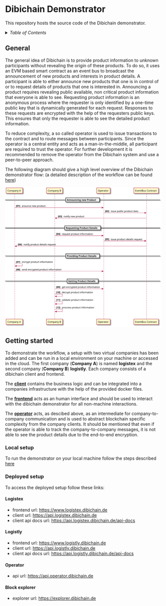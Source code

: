 # Dibichain Demonstrator

This repository hosts the source code of the Dibichain demonstrator.

<details><summary><i>Table of Contents</i></summary>
<p>

- [Dibichain Demonstrator](#dibichain-demonstrator)
  - [General](#general)
  - [Getting started](#getting-started)
    - [Local setup](#local-setup)
    - [Deployed setup](#deployed-setup)
      - [Logistex](#logistex)
      - [Logistly](#logistly)
      - [Operator](#operator)
      - [Block explorer](#block-explorer)

</p>
</details>


## General

The general idea of Dibichain is to provide product information to unknown participants without revealing the origin of these products.
To do so, it uses an EVM based smart contract as an event bus to broadcast the announcement of new products and interests in product details. A participant is able to either announce new products that one is in control of or to request details of products that one is interested in. Announcing a product requires revealing public available, non critical product information that everyone is able to see.
Requesting product information is an anonymous process where the requester is only identified by a one-time public key that is dynamically generated for each request. Responses to these requests are encrypted with the help of the requesters public keys. This ensures that only the requester is able to see the detailed product information.

To reduce complexity, a so called operator is used to issue transactions to the contract and to route messages between participants. Since the operator is a central entity and acts as a man-in-the-middle, all participant are required to trust the operator. For further development it is recommended to remove the operator from the Dibichain system and use a peer-to-peer approach.

The following diagram should give a high level overview of the Dibichain demonstrator flow: (a detailed description of the workflow can be found [here](docs/markdown/detailed-flow.md))

![](docs/plantuml/out/flow-high-level.svg)


## Getting started

To demonstrate the workflow, a setup with two virtual companies has been added and can be run in a local environment on your machine or accessed in the cloud. The first company (**Company A**) is named **logistex** and the second company (**Company B**) **logistly**.
Each company consists of a dibichain client and frontend.

The [**client**](packages/company-client/) contains the business logic and can be integrated into a companies infrastructure with the help of the provided docker files.

The [**frontend**](packages/company-frontend/) acts as an human interface and should be used to interact with the dibichain demonstrator for all non-machine interactions.

The [**operator**](packages/operator/) acts, as descibed above, as an intermediate for company-to-company communication and is used to abstract blockchain specific complexity from the company clients. It should be mentioned that even if the operator is able to track the company-to-company messages, it is not able to see the product details due to the end-to-end encryption.


### Local setup

To run the demonstrator on your local machine follow the steps described [here](local-demo/README.md)


### Deployed setup

To access the deployed setup follow these links:

#### Logistex

- frontend url: https://www.logistex.dibichain.de
- client url: https://api.logistex.dibichain.de
- client api docs url: https://api.logistex.dibichain.de/api-docs


#### Logistly

- frontend url: https://www.logistly.dibichain.de
- client url: https://api.logistly.dibichain.de
- client api docs url: https://api.logistly.dibichain.de/api-docs


#### Operator

- api url: https://api.operator.dibichain.de


#### Block explorer

- explorer url: https://explorer.dibichain.de